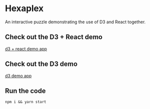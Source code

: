 # Hexaplex

An interactive puzzle demonstrating the use of D3 and React together.

## Check out the D3 + React demo

[d3 + react demo app](https://limscoder.github.io/hexaplex/)

## Check out the D3 demo

[d3 demo app](https://rawgit.com/limscoder/hexaplex/master/public/d3.html)

## Run the code

`npm i && yarn start`